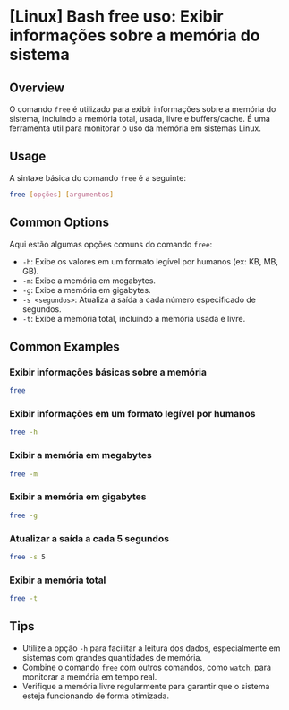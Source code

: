# [Linux] Bash free uso: Exibir informações sobre a memória do sistema

## Overview
O comando `free` é utilizado para exibir informações sobre a memória do sistema, incluindo a memória total, usada, livre e buffers/cache. É uma ferramenta útil para monitorar o uso da memória em sistemas Linux.

## Usage
A sintaxe básica do comando `free` é a seguinte:

```bash
free [opções] [argumentos]
```

## Common Options
Aqui estão algumas opções comuns do comando `free`:

- `-h`: Exibe os valores em um formato legível por humanos (ex: KB, MB, GB).
- `-m`: Exibe a memória em megabytes.
- `-g`: Exibe a memória em gigabytes.
- `-s <segundos>`: Atualiza a saída a cada número especificado de segundos.
- `-t`: Exibe a memória total, incluindo a memória usada e livre.

## Common Examples

### Exibir informações básicas sobre a memória
```bash
free
```

### Exibir informações em um formato legível por humanos
```bash
free -h
```

### Exibir a memória em megabytes
```bash
free -m
```

### Exibir a memória em gigabytes
```bash
free -g
```

### Atualizar a saída a cada 5 segundos
```bash
free -s 5
```

### Exibir a memória total
```bash
free -t
```

## Tips
- Utilize a opção `-h` para facilitar a leitura dos dados, especialmente em sistemas com grandes quantidades de memória.
- Combine o comando `free` com outros comandos, como `watch`, para monitorar a memória em tempo real.
- Verifique a memória livre regularmente para garantir que o sistema esteja funcionando de forma otimizada.